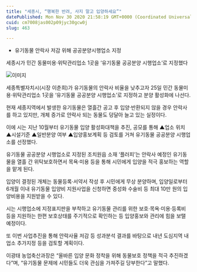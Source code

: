 ```yaml
---
title: "세종시, “행복한 반려, 사지 말고 입양하세요”"
datePublished: Mon Nov 30 2020 21:58:19 GMT+0000 (Coordinated Universal Time)
cuid: cm7008jas002p09jyc30gcw0j
slug: 463

---
```



- 유기동물 안락사 저감 위해 공공분양시행업소 지정

세종시가 민간 동물미용·위탁관리업소 1곳을 ‘유기동물 공공분양 시행업소’로 지정했다

![이미지](https://cdn.hashnode.com/res/hashnode/image/upload/v1739249483122/dc861ba4-33ad-4b74-ba5f-0287acf3006a.jpeg)

세종특별자치시(시장 이춘희)가 유기동물의 안락사 비율을 낮추고자 25일 민간 동물미용·위탁관리업소 1곳을 ‘유기동물 공공분양 시행업소’로 지정하고 분양 활성화에 나선다.

현재 세종지역에서 발생한 유기동물은 열흘간 공고 후 입양·반환되지 않을 경우 안락사를 하고 있지만, 개체 증가로 안락사 되는 동물도 덩달아 늘고 있는 실정이다.

이에 시는 지난 10월부터 유기동물 입양 활성화대책을 추진, 공모를 통해 ▲업소 위치 ▲시설기준 ▲일반분양 여부 ▲입양홍보계획 등 검토를 거쳐 유기동물 공공분양 시행업소를 선정했다.

유기동물 공공분양 시행업소로 지정된 조치원읍 소재 ‘플러피’는 안락사 예정인 유기동물을 열흘 간 위탁보호하면서 목욕·미용 등을 통해 시민에게 입양을 적극 홍보하는 역할을 맡게 된다.

입양이 결정된 개체는 동물등록·서약서 작성 후 시민에게 무상 분양하며, 입양일로부터 6개월 이내 유기동물 입양비 지원사업을 신청하면 중성화 수술비 등 최대 10만 원의 입양비용을 지원받을 수 있다.

시는 시행업소에 지정표지판을 부착하고 유기동물 관리를 위한 보호·목욕·미용·등록비 등을 지원하는 한편 보호상태를 주기적으로 확인하는 등 입양홍보와 관리에 힘을 보탤 예정이다.

또 이번 사업추진을 통해 안락사율 저감 등 성과분석 결과를 바탕으로 내년 도심지역 내 업소 추가지정 등을 검토할 계획이다.

이광태 농업축산과장은 “올바른 입양 문화 정착을 위해 동물보호 정책을 적극 추진하겠다”며, “유기동물 문제에 시민들도 더욱 관심을 가져주길 당부한다”고 말했다.